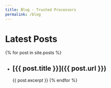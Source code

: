 ```yaml
---
title: Blog - Trusted Processors
permalink: /blog
---
```

# Latest Posts

{% for post in site.posts %}
* ## [{{ post.title }}]({{ post.url }}) ##
  {{ post.excerpt }}
{% endfor %}